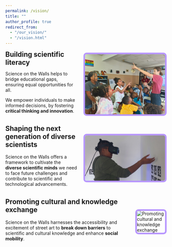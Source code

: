 ```yaml
---
permalink: /vision/
title: ""
author_profile: true
redirect_from: 
  - "/our_vision/"
  - "/vision.html"
---
```


<div style="display: flex; align-items: center; margin-bottom: 20px;">
  <div>
    <h2 style="margin-top: 0; margin-bottom: 10px;">Building scientific literacy</h2>
    <p>Science on the Walls helps to bridge educational gaps, ensuring equal opportunities for all.</p>
    <p>We empower individuals to make informed decisions, by fostering <strong>critical thinking and innovation</strong>.</p>
  </div>
  <img src="/images/vision/generation.jpeg" alt="Building scientific literacy" style="border: 5px solid rgb(184, 151, 255); width: 250px; margin-left: 20px; border-radius: 10px;">
</div>

<div style="display: flex; align-items: center; margin-bottom: 20px;">
  <div>
    <h2 style="margin-top: 0;">Shaping the next generation of diverse scientists</h2>
    <p>Science on the Walls offers a framework to cultivate the <strong>diverse scientific minds</strong> we need to face future challenges and contribute to scientific and technological advancements.</p>
  </div>
  <img src="/images/vision/building_scientific_literacy.jpeg" alt="Shaping the next generation of diverse scientists" style="border: 5px solid rgb(184, 151, 255); width: 250px; margin-left: 20px; border-radius: 10px;">
</div>

<div style="display: flex; align-items: center; margin-bottom: 20px;">
  <div>
    <h2 style="margin-top: 0;">Promoting cultural and knowledge exchange</h2>
    <p>Science on the Walls harnesses the accessibility and excitement of street art to <strong>break down barriers</strong> to scientific and cultural knowledge and enhance <strong>social mobility</strong>.</p>
  </div>
  <!-- <img src="/images/blog_posts/2024_summer_camp_ceramics.jpeg" alt="Promoting cultural and knowledge exchange" style="width: 250px; margin-left: 20px; border-radius: 10px;"> -->
  <img src="/images/vision/murial_pic.png" alt="Promoting cultural and knowledge exchange" style="border: 5px solid rgb(184, 151, 255); width: 250px; margin-left: 20px; border-radius: 10px;">
</div>